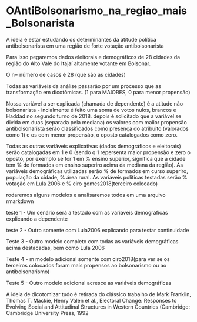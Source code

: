 # OAntiBolsonarismo_na_regiao_mais_Bolsonarista
A ideia é estar estudando os determinantes da atitude política antibolsonarista em uma região de forte votação antibolsonarista

Para isso pegaremos dados eleitorais e demográficos de 28 cidades da região do Alto Vale do Itajaí altamente votante em Bolsonar.

O n= número de casos é 28 (que são as cidades)

Todas as variáveis da análise passarão por um processo que as transformação em dicotômicas. (1 para MAIORES, 0 para menor propensão)

Nossa variável a ser explicada (chamada de dependente) é a atitude não bolsonarista - incialmente é feito uma soma de votos nulos, brancos e Haddad no segundo turno de 2018. depois é solicitado que a variável se divida em duas (separada pela mediana) os valores com maiior propensão antibolsonarista serão classificados como presença do atribuito (valorados como 1) e os com menor propensão, o oposto catalogados como zero.

Todas as outras variáveis explicativas (dados demográficos e eleitorais) serão catalogadas em 1 e 0 (sendo q 1 repersenta maior propensão e zero o oposto, por exemplo se for 1 em % ensino superior, significa que a cidade tem % de formados em ensino superiro acima da mediana da região). As variáveis demográficas utilizadas serão % de formados em curso superiro, população da cidade, % área rural. As variáveis políticas testadas serão % votação em Lula 2006 e  % ciro gomes2018(terceiro colocado)

rodaremos alguns modelos e analisaremos todos em uma arquivo rmarkdown

teste 1 - Um cenário será a testado com as variáveis demográficas explicando a dependente

teste 2 - Outro somente com Lula2006 explicando para testar continuidade

Teste 3 - Outro modelo completo com todas as variáveis demográficas acima destacadas, bem como Lula 2006

Teste 4 - m modelo adicional somente com ciro2018(para ver se os terceiros colocados foram mais propensos ao bolsonarismo ou ao antibolsonarismo)

Teste 5 - Outro modelo adicional acresce as variáveis demográficas

A ideia de dicotomizar tudo é retirada do clássico trabalho de  Mark Franklin, Thomas T. Mackie, 
Henry Valen et al., Electoral Change: Responses to Evolving Social and Attitudinal Structures in Western 
Countries (Cambridge: Cambridge University Press, 1992

